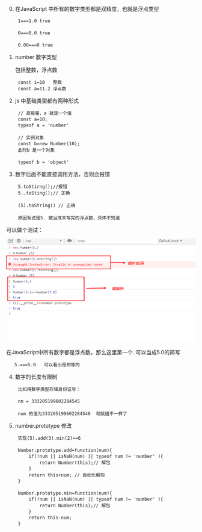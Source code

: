 0. 在JavaScript 中所有的数字类型都是双精度，也就是浮点类型
   
        1===1.0 true

        0===0.0 true

        0.00===0 true
1. number 数字类型
   
   包括整数，浮点数

        const i=10   整数
        const a=11.2 浮点数
2. js 中基础类型都有两种形式
   
        // 直接量，a 就是一个值
        const a=10;
        typeof a = 'number'

        // 实例对象
        const b=new Number(10);
        此时b 是一个对象

        typeof b = 'object'

3. 数字后面不能直接调用方法，否则会报错
   
        5.toStirng();//报错
        5..toSting();// 正确

        (5).toString() // 正确

        原因有说是5. 被当成未写完的浮点数，具体不知道

可以做个测试：

![avatar](/assets/Number.png)

在JavaScript中所有数字都是浮点数，那么这里第一个. 可以当成5.0的简写

       5.===5.0   可以看出是相等的

4. 数字的长度有限制
   
        比如用数字类型存储身份证号：

        nm = 333205199602284545

        num 的值为333205199602284540  和赋值不一样了
5. number.prototype 修改
   
        实现(5).add(3).min(2)==6

        Number.prototype.add=function(num){
            if(!num || isNaN(num) || typeof num != 'number' ){
                return Number(this);// 解包
            }
            return this+num; // 自动化解包
        }

        Number.prototype.min=function(num){
            if(!num || isNaN(num) || typeof num != 'number' ){
                return Number(this);// 解包
            }
            return this-num;
        }
   


